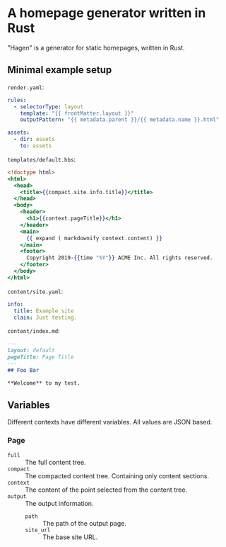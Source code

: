 # A homepage generator written in Rust

"Hagen" is a generator for static homepages, written in Rust.

## Minimal example setup

`render.yaml`:
~~~yaml
rules:
  - selectorType: layout
    template: "{{ frontMatter.layout }}"
    outputPattern: "{{ metadata.parent }}/{{ metadata.name }}.html"

assets:
  - dir: assets
    to: assets
~~~

`templates/default.hbs`:
~~~handlebars
<!doctype html>
<html>
  <head>
    <title>{{compact.site.info.title}}</title>
  </head>
  <body>
    <header>
      <h1>{{context.pageTitle}}</h1>
    </header>
    <main>
      {{ expand ( markdownify context.content) }}
    </main>
    <footer>
      Copyright 2019-{{time "%Y"}} ACME Inc. All rights reserved.
    </footer>
  </body>
</html>
~~~

`content/site.yaml`:
~~~yaml
info:
  title: Example site
  clain: Just testing.
~~~

`content/index.md`:
~~~markdown
---
layout: default
pageTitle: Page Title
---
## Foo Bar

**Welcome** to my test.
~~~

## Variables

Different contexts have different variables. All values are JSON based.

### Page

<dl>

<dt><code>full</code></dt>
<dd>The full content tree.</dd>

<dt><code>compact</code></dt>
<dd>The compacted content tree. Containing only content sections.</dd>

<dt><code>context</code>
<dd>The content of the point selected from the content tree.</dd>

<dt><code>output</code></dt>
<dd>The output information.

<dl>
<dt><code>path</code></dt>
<dd>The path of the output page.</dd>
<dt><code>site_url</code></dt>
<dd>The base site URL.</dd>
</dl>

</dd>

</dl>

